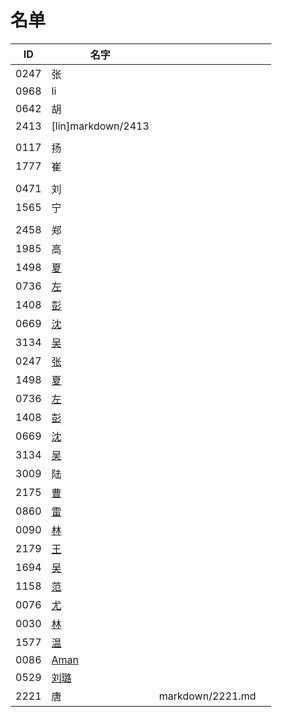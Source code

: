 
# 名单

|  ID    |  名字    |      |      |
| ---- | ---- | ---- | ---- |
| 0247 |  张  |      |      |
| 0968 |     li |      |      |
| 0642 |  胡  |      |      |
| 2413 |    [lin]markdown/2413 |   |      |
|      |      |      |      |
| 0117 | 扬   |      |      |
| 1777 | 崔   |      |      |
|  |      |      |      |
| 0471     | 刘     |      |      |
| 1565     | 宁     |      |      |
|      |      |      ||
|2458  |  郑  |      |      |
|1985  |高    |   ||
|1498 |[夏](WW1/1498.md)|   |   |
|0736  |[左](WW1/0736-Aurora-Brief.md)    |||
|  1408    | [彭](WW1/1408-心林.md)     |      ||
|0669  |[沈](0669沈.md)    |   ||
|3134  |[吴](WW1/3134简介.md)    |   ||
|0247  |[张](markdown/0247.md)    |   ||
|1498 |[夏](markdown/1498.md)|   |   |
|0736  |[左](markdown/0736-Aurora-Brief.md)    |||
|1408    | [彭](markdown/1408-心林.md)     |      ||
|0669  |[沈](markdown/0669沈.md)    |   ||
|3134  |[吴](markdown/3134简介.md)    |   ||
|3009  |陆 |      ||
|2175  |[曹](markdown/2175.md)    |   ||
|0860  |[雷](markdown/0860.md)|   ||
|0090  |[林](markdown/0090.md)    |   ||
|2179  |[王](markdown/2179-王.md)    |   ||
|1694  |[吴](markdown/1694.md)   | ||
|1158  |[范](1158.md)    |   ||
|0076  |[尤](markdown/0076.md)    |   ||
|0030  |[林](markdown/0030.md)    |   ||
|1577  |[温](markdown/1577.md)    |   ||
|0086  |[Aman](markdown/自我介绍.md)  |   ||
|0529  |[刘璐](markdown/刘璐.md)    |   ||
|2221  | 唐                                  | markdown/2221.md ||

